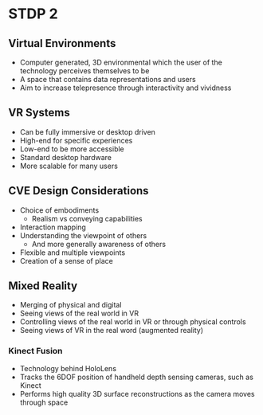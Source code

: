 # STDP 2

## Virtual Environments
- Computer generated, 3D environmental which the user of the technology perceives themselves to be
- A space that contains data representations and users
- Aim to increase telepresence through interactivity and vividness
## VR Systems
- Can be fully immersive or desktop driven
- High-end for specific experiences
- Low-end to be more accessible
- Standard desktop hardware
- More scalable for many users

## CVE Design Considerations
- Choice of embodiments
	- Realism vs conveying capabilities
- Interaction mapping
- Understanding the viewpoint of others
	- And more generally awareness of others
- Flexible and multiple viewpoints
- Creation of a sense of place
## Mixed Reality
- Merging of physical and digital
- Seeing views of the real world in VR
- Controlling views of the real world in VR or through physical controls
- Seeing views of VR in the real word (augmented reality)

### Kinect Fusion
- Technology behind HoloLens
- Tracks the 6DOF position of handheld depth sensing cameras, such as Kinect
- Performs high quality 3D surface reconstructions as the camera moves through space
